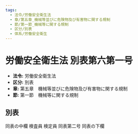 ```yaml
---
tags:
  - 法令/労働安全衛生法
  - 章/第五章_機械等並びに危険物及び有害物に関する規制
  - 節/第一節_機械等に関する規制
  - 区分/別表
  - 体系/労働安全衛生
---
```

# 労働安全衛生法 別表第六第一号

- **法令:** 労働安全衛生法
- **区分:** 別表
- **章:** 第五章　機械等並びに危険物及び有害物に関する規制
- **節:** 第一節　機械等に関する規制

## 別表
同表の中欄
 	検査員	検定員
 	同表第二号	同表の下欄

